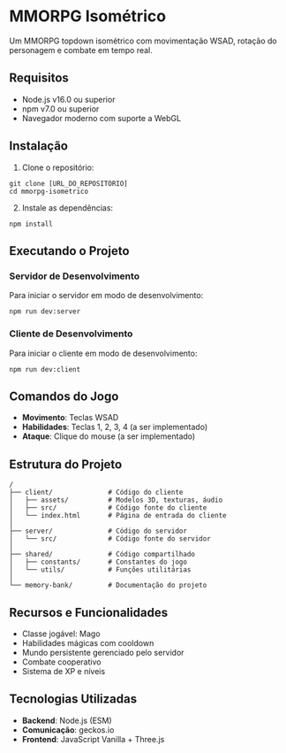 # MMORPG Isométrico

Um MMORPG topdown isométrico com movimentação WSAD, rotação do personagem e combate em tempo real.

## Requisitos

- Node.js v16.0 ou superior
- npm v7.0 ou superior
- Navegador moderno com suporte a WebGL

## Instalação

1. Clone o repositório:
```
git clone [URL_DO_REPOSITÓRIO]
cd mmorpg-isometrico
```

2. Instale as dependências:
```
npm install
```

## Executando o Projeto

### Servidor de Desenvolvimento

Para iniciar o servidor em modo de desenvolvimento:
```
npm run dev:server
```

### Cliente de Desenvolvimento

Para iniciar o cliente em modo de desenvolvimento:
```
npm run dev:client
```

## Comandos do Jogo

- **Movimento**: Teclas WSAD
- **Habilidades**: Teclas 1, 2, 3, 4 (a ser implementado)
- **Ataque**: Clique do mouse (a ser implementado)

## Estrutura do Projeto

```
/
├── client/              # Código do cliente
│   ├── assets/          # Modelos 3D, texturas, áudio
│   ├── src/             # Código fonte do cliente
│   └── index.html       # Página de entrada do cliente
│
├── server/              # Código do servidor
│   └── src/             # Código fonte do servidor
│
├── shared/              # Código compartilhado
│   ├── constants/       # Constantes do jogo
│   └── utils/           # Funções utilitárias
│
└── memory-bank/         # Documentação do projeto
```

## Recursos e Funcionalidades

- Classe jogável: Mago
- Habilidades mágicas com cooldown
- Mundo persistente gerenciado pelo servidor
- Combate cooperativo
- Sistema de XP e níveis

## Tecnologias Utilizadas

- **Backend**: Node.js (ESM)
- **Comunicação**: geckos.io
- **Frontend**: JavaScript Vanilla + Three.js 